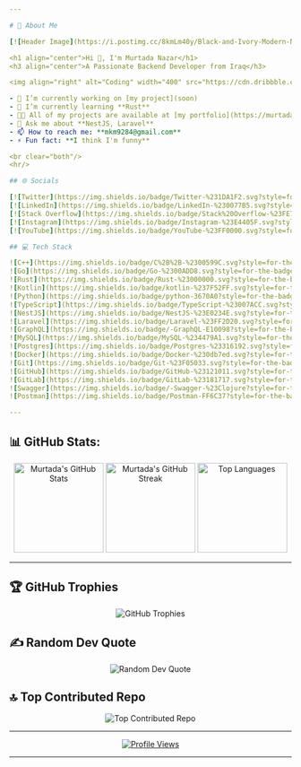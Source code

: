 ```yaml
---

# 💫 About Me

[![Header Image](https://i.postimg.cc/8kmLm40y/Black-and-Ivory-Modern-Name-You-Tube-Channel-Art.png)](https://i.postimg.cc)

<h1 align="center">Hi 👋, I'm Murtada Nazar</h1>
<h3 align="center">A Passionate Backend Developer from Iraq</h3>

<img align="right" alt="Coding" width="400" src="https://cdn.dribbble.com/users/1162077/screenshots/3848914/programmer.gif" />

- 🔭 I’m currently working on [my project](soon)
- 🌱 I’m currently learning **Rust**
- 👨‍💻 All of my projects are available at [my portfolio](https://murtadanazar.netlify.app/)
- 💬 Ask me about **NestJS, Laravel**
- 📫 How to reach me: **mkm9284@gmail.com**
- ⚡ Fun fact: **I think I'm funny**

<br clear="both"/>
<hr/>

## 🌐 Socials

[![Twitter](https://img.shields.io/badge/Twitter-%231DA1F2.svg?style=for-the-badge&logo=Twitter&logoColor=white)](https://twitter.com/s_k_s_0) 
[![LinkedIn](https://img.shields.io/badge/LinkedIn-%230077B5.svg?style=for-the-badge&logo=linkedin&logoColor=white)](https://linkedin.com/in/murtada-nazar/) 
[![Stack Overflow](https://img.shields.io/badge/Stack%20Overflow-%23FE7A16.svg?style=for-the-badge&logo=stack-overflow&logoColor=white)](https://stackoverflow.com/users/22388617/murtaza-nazar)
[![Instagram](https://img.shields.io/badge/Instagram-%23E4405F.svg?style=for-the-badge&logo=Instagram&logoColor=white)](https://instagram.com/s3_yf) 
[![YouTube](https://img.shields.io/badge/YouTube-%23FF0000.svg?style=for-the-badge&logo=YouTube&logoColor=white)](https://youtube.com/@@murtadanazar)

## 💻 Tech Stack

![C++](https://img.shields.io/badge/C%2B%2B-%2300599C.svg?style=for-the-badge&logo=c%2B%2B&logoColor=white) 
![Go](https://img.shields.io/badge/Go-%2300ADD8.svg?style=for-the-badge&logo=go&logoColor=white) 
![Rust](https://img.shields.io/badge/Rust-%23000000.svg?style=for-the-badge&logo=rust&logoColor=white) 
![Kotlin](https://img.shields.io/badge/kotlin-%237F52FF.svg?style=for-the-badge&logo=kotlin&logoColor=white)
![Python](https://img.shields.io/badge/python-3670A0?style=for-the-badge&logo=python&logoColor=ffdd54)
![TypeScript](https://img.shields.io/badge/TypeScript-%23007ACC.svg?style=for-the-badge&logo=typescript&logoColor=white) 
![NestJS](https://img.shields.io/badge/NestJS-%23E0234E.svg?style=for-the-badge&logo=nestjs&logoColor=white) 
![Laravel](https://img.shields.io/badge/Laravel-%23FF2D20.svg?style=for-the-badge&logo=laravel&logoColor=white) 
![GraphQL](https://img.shields.io/badge/-GraphQL-E10098?style=for-the-badge&logo=graphql&logoColor=white) 
![MySQL](https://img.shields.io/badge/MySQL-%234479A1.svg?style=for-the-badge&logo=mysql&logoColor=white) 
![Postgres](https://img.shields.io/badge/Postgres-%23316192.svg?style=for-the-badge&logo=postgresql&logoColor=white) 
![Docker](https://img.shields.io/badge/Docker-%230db7ed.svg?style=for-the-badge&logo=docker&logoColor=white) 
![Git](https://img.shields.io/badge/Git-%23F05033.svg?style=for-the-badge&logo=git&logoColor=white) 
![GitHub](https://img.shields.io/badge/GitHub-%23121011.svg?style=for-the-badge&logo=github&logoColor=white) 
![GitLab](https://img.shields.io/badge/GitLab-%23181717.svg?style=for-the-badge&logo=gitlab&logoColor=white)
![Swagger](https://img.shields.io/badge/-Swagger-%23Clojure?style=for-the-badge&logo=swagger&logoColor=white)
![Postman](https://img.shields.io/badge/Postman-FF6C37?style=for-the-badge&logo=postman&logoColor=white)

---
```


## 📊 GitHub Stats:
<div align="center">
  <img height="160" src="https://github-readme-stats.vercel.app/api?username=MurtadaNazar&theme=tokyonight&hide_border=true&include_all_commits=false&count_private=false" alt="Murtada's GitHub Stats" />
  <img height="160" src="https://github-readme-streak-stats.herokuapp.com/?user=MurtadaNazar&theme=tokyonight&hide_border=true" alt="Murtada's GitHub Streak" />
  <img height="160" src="https://github-readme-stats.vercel.app/api/top-langs/?username=MurtadaNazar&theme=tokyonight&hide_border=true&include_all_commits=false&count_private=false&layout=compact" alt="Top Languages" />
</div>

---

## 🏆 GitHub Trophies

<div align="center">
    <img src="https://github-profile-trophy.vercel.app/?username=MurtadaNazar&theme=tokyonight&no-frame=false&no-bg=false&margin-w=4" alt="GitHub Trophies" />
</div>

## ✍️ Random Dev Quote

<div align="center">
    <img src="https://quotes-github-readme.vercel.app/api?type=horizontal&theme=tokyonight" alt="Random Dev Quote" />
</div>

## 🔝 Top Contributed Repo

<div align="center">
    <img src="https://github-contributor-stats.vercel.app/api?username=MurtadaNazar&limit=5&theme=tokyonight&combine_all_yearly_contributions=true" alt="Top Contributed Repo" />
</div>

---

<div align="center">
    <a href="https://visitcount.itsvg.in">
        <img src="https://visitcount.itsvg.in/api?id=MurtadaNazar&icon=2&color=6" alt="Profile Views" />
    </a>
</div>

---
